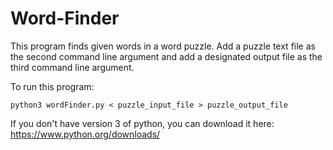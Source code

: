 # Word-Finder
This program finds given words in a word puzzle. Add a puzzle text file as the second command line argument and add a designated output file as the third command line argument.

To run this program:
```
python3 wordFinder.py < puzzle_input_file > puzzle_output_file
```

If you don't have version 3 of python, you can download it here: https://www.python.org/downloads/
